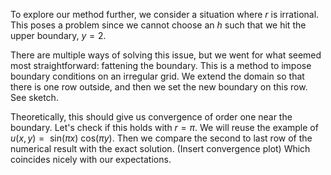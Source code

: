 To explore our method further, we consider a situation where $r$ is irrational. This poses a problem since we cannot choose an $h$ such that we hit the upper boundary, $y=2$. 

There are multiple ways of solving this issue, but we went for what seemed most straightforward: fattening the boundary. This is a method to impose boundary conditions on an irregular grid. We extend the domain so that there is one row outside, and then we set the new boundary on this row. See sketch. 

Theoretically, this should give us convergence of order one near the boundary. Let's check if this holds with $r=\pi$. We will reuse the example of $u(x,y)=\text{ sin}(\pi x)\text{ cos}(\pi y)$. Then we compare the second to last row of the numerical result with the exact solution.
(Insert convergence plot)
Which coincides nicely with our expectations.